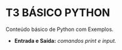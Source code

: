 # T3 BÁSICO PYTHON

Conteúdo básico de Python com Exemplos.

* **Entrada e Saída:** _comandos print e input._